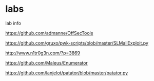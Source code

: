 labs
====

lab info


https://github.com/admanne/OffSecTools

https://github.com/gruxo/pwk-scripts/blob/master/SLMailExploit.py

http://www.n1tr0g3n.com/?p=3869


https://github.com/Maleus/Enumerator


https://github.com/lanjelot/patator/blob/master/patator.py
